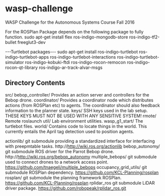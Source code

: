 # wasp-challenge
WASP Challenge for the Autonomous Systems Course Fall 2016

For the ROSPlan Package depends on the following package to fully function.
sudo apt-get install flex ros-indigo-mongodb-store ros-indigo-tf2-bullet freeglut3-dev

---Turtlebot packages---
sudo apt-get install ros-indigo-turtlebot ros-indigo-turtlebot-apps ros-indigo-turtlebot-interactions ros-indigo-turtlebot-simulator ros-indigo-kobuki-ftdi ros-indigo-rocon-remocon ros-indigo-rocon-qt-library ros-indigo-ar-track-alvar-msgs

Directory Contents
-----------------------------------------------
src/
  bebop_controller/	Provides an action server and controllers for the Bebop drone.
  coordinator/		Provides a coordinator node which distributes actions (from ROSPlan etc) to agents. The coordinator should also feedback information to the planner state.
  keys/			SSH keys used in the lab setup. THESE KEYS MUST NOT BE USED WITH ANY SENSITIVE SYSTEM!
  rmote/		Remote roslaunch
  util/			Lab environment utilities.
  wasp_g1_start/	The turtlebot files.
  world/	 	Contains code to locate things in the world. This currently entails the April tag detection used to position agents.

  actionlib/	 	git submodule providing a standardized interface for interfacing with preepmtable tasks. http://http://wiki.ros.org/actionlib
  bebop_autonomy/  	git submodule ROS driver for the Parrot Bebop drone. http://http://wiki.ros.org/bebop_autonomy
  multiple_bebops/	git submodule used to connect drones to a network access point. https://github.com/tnaegeli/multiple_bebops
  occupancy_grid_utils/	git submodule ROSPlan dependency. https://github.com/KCL-Planning/rosplan
  rosplan/		git submodule the planning framework ROSPlan. https://github.com/KCL-Planning/rosplan
  rplidar_ros		git submodule LiDAR driver package. https://github.com/robopeak/rplidar_ros.git
